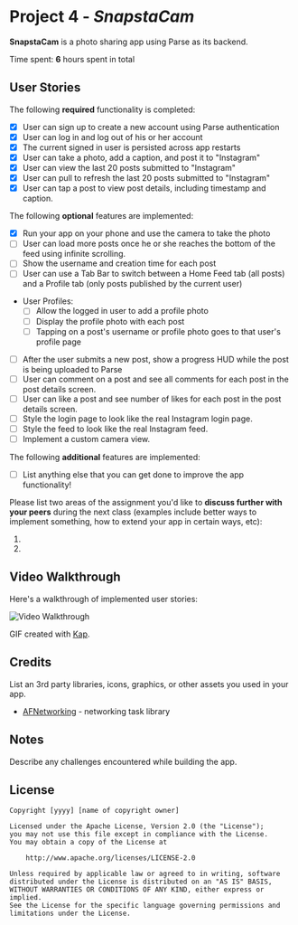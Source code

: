 # Project 4 - *SnapstaCam*

**SnapstaCam** is a photo sharing app using Parse as its backend.

Time spent: **6** hours spent in total

## User Stories

The following **required** functionality is completed:

- [X] User can sign up to create a new account using Parse authentication
- [X] User can log in and log out of his or her account
- [X] The current signed in user is persisted across app restarts
- [X] User can take a photo, add a caption, and post it to "Instagram"
- [X] User can view the last 20 posts submitted to "Instagram"
- [X] User can pull to refresh the last 20 posts submitted to "Instagram"
- [X] User can tap a post to view post details, including timestamp and caption.

The following **optional** features are implemented:

- [X] Run your app on your phone and use the camera to take the photo
- [ ] User can load more posts once he or she reaches the bottom of the feed using infinite scrolling.
- [ ] Show the username and creation time for each post
- [ ] User can use a Tab Bar to switch between a Home Feed tab (all posts) and a Profile tab (only posts published by the current user)
- User Profiles:
  - [ ] Allow the logged in user to add a profile photo
  - [ ] Display the profile photo with each post
  - [ ] Tapping on a post's username or profile photo goes to that user's profile page
- [ ] After the user submits a new post, show a progress HUD while the post is being uploaded to Parse
- [ ] User can comment on a post and see all comments for each post in the post details screen.
- [ ] User can like a post and see number of likes for each post in the post details screen.
- [ ] Style the login page to look like the real Instagram login page.
- [ ] Style the feed to look like the real Instagram feed.
- [ ] Implement a custom camera view.

The following **additional** features are implemented:

- [ ] List anything else that you can get done to improve the app functionality!

Please list two areas of the assignment you'd like to **discuss further with your peers** during the next class (examples include better ways to implement something, how to extend your app in certain ways, etc):

1.
2.

## Video Walkthrough

Here's a walkthrough of implemented user stories:

<img src='http://i.imgur.com/link/to/your/gif/file.gif' title='Video Walkthrough' width='' alt='Video Walkthrough' />

GIF created with [Kap](https://getkap.co/).

## Credits

List an 3rd party libraries, icons, graphics, or other assets you used in your app.

- [AFNetworking](https://github.com/AFNetworking/AFNetworking) - networking task library


## Notes

Describe any challenges encountered while building the app.

## License

    Copyright [yyyy] [name of copyright owner]

    Licensed under the Apache License, Version 2.0 (the "License");
    you may not use this file except in compliance with the License.
    You may obtain a copy of the License at

        http://www.apache.org/licenses/LICENSE-2.0

    Unless required by applicable law or agreed to in writing, software
    distributed under the License is distributed on an "AS IS" BASIS,
    WITHOUT WARRANTIES OR CONDITIONS OF ANY KIND, either express or implied.
    See the License for the specific language governing permissions and
    limitations under the License.
